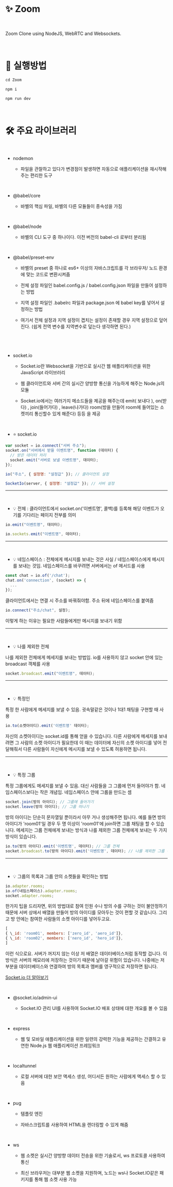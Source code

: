 # ✨ Zoom

<br />

Zoom Clone using NodeJS, WebRTC and Websockets.

<br />

# 🔧 실행방법

```jsx
cd Zoom

npm i

npm run dev
```

<br />

# 🛠 주요 라이브러리

<br/>

- nodemon

  - 파일을 관찰하고 있다가 변경점이 발생하면 자동으로 애플리케이션을 재시작해주는 편리한 도구

<br/>

- @babel/core

  - 바벨의 핵심 파일, 바벨의 다른 모듈들이 종속성을 가짐

<br/>

- @babel/node

  - 바벨의 CLI 도구 중 하나이다. 이전 버전의 babel-cli 로부터 분리됨

<br/>

- @babel/preset-env

  - 바벨의 preset 중 하나로 es6+ 이상의 자바스크립트를 각 브라우저/ 노드 환경에 맞는 코드로 변환시켜줌

  - 전체 설정 파일인 babel.config.js / babel.config.json 파일을 만들어 설정하는 방법

  - 지역 설정 파일인 .babelrc 파일과 package.json 에 babel key를 넣어서 설정하는 방법

  - 여기서 전체 설정과 지역 설정이 겹치는 설정이 존재할 경우 지역 설정으로 덮어진다. (쉽게 전역 변수를 지역변수로 덮는다 생각하면 된다.)

## <br />

- socket.io

  - Socket.io란 Websocket을 기반으로 실시간 웹 애플리케이션을 위한 JavaScript 라이브러리

  - 웹 클라이언트와 서버 간의 실시간 양방향 통신을 가능하게 해주는 Node.js의 모듈

  - Socket.io에서는 여러가지 메소드들을 제공을 해주는데 emit( 보내다 ), on(받다) , join(들어가다) , leave(나가다) room(방을 만들어 room에 들어있는 소켓끼리 통신할수 있게 해준다) 등등 을 제공

<br />

- ⭐ socket.io

```javascript
var socket = io.connect("서버 주소");
socket.on("서버에서 받을 이벤트명", function (데이터) {
  // 받은 데이터 처리
  socket.emit("서버로 보낼 이벤트명", 데이터);
});

io("주소", { 설정명: "설정값" }); // 클라이언트 설정

SocketIo(server, { 설정명: "설정값" }); // 서버 설정
```

---

<br />

- 💡 전체 : 클라이언트에서 socket.on('이벤트명', 콜백)를 등록해 해당 이벤트가 오기를 기다리는 페이지 전부를 의미

```javascript
io.emit("이벤트명", 데이터);

io.sockets.emit("이벤트명", 데이터);
```

---

<br />

- 💡 네임스페이스 : 전체에게 메시지를 보내는 것은 사실 / 네임스페이스에게 메시지를 보내는 것임. 네임스페이스를 바꾸려면 서버에서는 of 메서드를 사용

```javascript
const chat = io.of('/chat');
chat.on('connection', (socket) => {
  ...
});
```

클라이언트에서는 연결 시 주소를 바꿔줘야함. 주소 뒤에 네임스페이스를 붙여줌

```javascript
io.connect("주소/chat", 설정);
```

이렇게 하는 이유는 필요한 사람들에게만 메시지를 보내기 위함

---

<br />

- 💡 나를 제외한 전체

나를 제외한 전체에게 메세지를 보내는 방법임. io를 사용하지 않고 socket 안에 있는 broadcast 객체를 사용

```javascript
socket.broadcast.emit("이벤트명", 데이터);
```

---

<br />

- 💡 특정인

특정 한 사람에게 메세지를 보낼 수 있음. 귓속말같은 것이나 1대1 채팅을 구현할 때 사용

```javascript
io.to(소켓아이디).emit('이벤트명' 데이터);
```

자신의 소켓아이디는 socket.id를 통해 얻을 수 있습니다. 다른 사람에게 메세지를 보내려면 그 사람의 소켓 아이디가 필요한데 이 때는 데이터에 자신의 소켓 아이디를 넣어 전달해줘서 다른 사람들이 자신에게 메시지를 보낼 수 있도록 허용하면 됩니다.

---

<br />

- 💡 특정 그룹

특정 그룹에게도 메세지를 보낼 수 있음. 대신 사람들을 그 그룹에 먼저 들어야가 함. 네임스페이스보다는 작은 개념임. 네임스페이스 안에 그룹을 만드는 셈

```javascript
socket.join(방의 아이디); // 그룹에 들어가기
socket.leave(방의 아이디); // 그룹 떠나기
```

방의 아이디는 단순히 문자열일 뿐이라서 아무 거나 생성해주면 됩니다. 예를 들면 방의 아이디가 'room01'일 경우 두 명 이상이 'room01'에 join하면 그룹 채팅을 할 수 있습니다. 메세지는 그룹 전체에게 보내는 방식과 나를 제외한 그룹 전체에게 보내는 두 가지 방식이 있습니다.

```javascript
io.to(방의 아이디).emit('이벤트명', 데이터); // 그룹 전체
socket.broadcast.to(방의 아이디).emit('이벤트명', 데이터); // 나를 제외한 그룹 전체
```

---

<br />

- 💡 그룹의 목록과 그룹 안의 소켓들을 확인하는 방법

```javascript
io.adapter.rooms;
io.of(네임스페이스).adapter.rooms;
socket.adapter.rooms;
```

한가지 팁을 드리자면, 위의 방법대로 참여 인원 수나 방의 수를 구하는 것이 불안정하기 때문에 서버 상에서 배열을 만들어 방의 아이디를 모아두는 것이 편할 것 같습니다. 그리고 방 안에는 참여한 사람들의 소켓 아이디를 넣어두고요.

```javascript
[
{ \_id: 'room01', members: ['zero_id', 'aero_id']},
{ \_id: 'room02', members: ['nero_id', 'hero_id']},
]
```

이런 식으로요. 서버가 꺼지지 않는 이상 저 배열은 데이터베이스처럼 동작할 겁니다. 이 방식은 서버의 메모리에 저장하는 것이기 때문에 날아갈 위험이 있습니다. 나중에는 저 부분을 데이터베이스와 연결하여 방의 목록과 멤버를 영구적으로 저장하면 됩니다.

[Socket.io 더 알아보기](https://www.zerocho.com/category/NodeJS/post/57edfcf481d46f0015d3f0cd)

<br/>

- @socket.io/admin-ui

  - Socket.IO 관리 UI를 사용하여 Socket.IO 배포 상태에 대한 개요를 볼 수 있음

<br/>

- express

  - 웹 및 모바일 애플리케이션을 위한 일련의 강력한 기능을 제공하는 간결하고 유연한 Node.js 웹 애플리케이션 프레임워크

<br/>

- localtunnel

  - 로컬 서버에 대한 보안 액세스 생성, 어디서든 원하는 사람에게 액세스 할 수 있음

<br />

- pug

  - 템플릿 엔진

  - 자바스크립트를 사용하여 HTML을 렌더링할 수 있게 해줌

<br/>

- ws

  - 웹 소켓은 실시간 양방향 데이터 전송을 위한 기술로서, ws 프로토콜 사용하여 통신

  - 최신 브라우저는 대부분 웹 소켓을 지원하며, 노드는 ws나 Socket.IO같은 패키지를 통해 웹 소켓 사용 가능

<br/>
